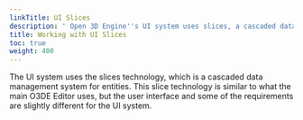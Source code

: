 ```yaml
---
linkTitle: UI Slices
description: ' Open 3D Engine''s UI system uses slices, a cascaded data management system for entities. '
title: Working with UI Slices
toc: true
weight: 400
---
```


The UI system uses the slices technology, which is a cascaded data management system for entities. This slice technology is similar to what the main O3DE Editor uses, but the user interface and some of the requirements are slightly different for the UI system.
